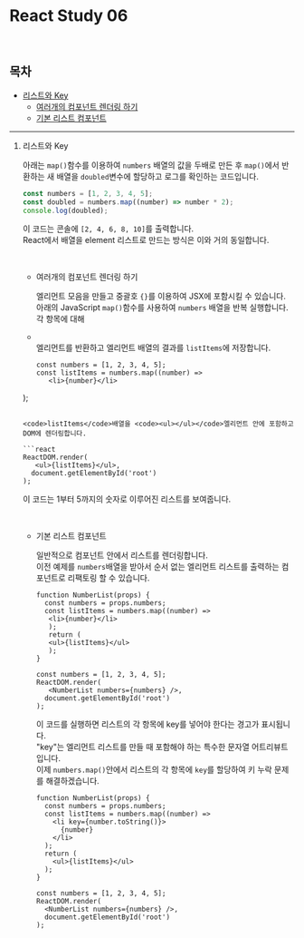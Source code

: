 # React Study 06

<br/>

## 목차

- [리스트와 Key](#listandkey)
  - [여러개의 컴포넌트 렌더링 하기](#rendering)
  - [기본 리스트 컴포넌트](#list)

---

1. 리스트와 Key<a id="listandkey"></a>

   아래는 <code>map()</code>함수를 이용하여 <code>numbers</code> 배열의 값을 두배로 만든 후 <code>map()</code>에서 반환하는 새 배열을 <code>doubled</code>변수에 할당하고 로그를 확인하는 코드입니다.

   ```javascript
   const numbers = [1, 2, 3, 4, 5];
   const doubled = numbers.map((number) => number * 2);
   console.log(doubled);
   ```
   
   이 코드는 콘솔에 <code>[2, 4, 6, 8, 10]</code>를 출력합니다.<br/>React에서 배열을 element 리스트로 만드는 방식은 이와 거의 동일합니다.
   
   <br/>
   
   - 여러개의 컴포넌트 렌더링 하기<a id="rendering"></a>
   
     엘리먼트 모음을 만들고 중괄호 <code>{}</code>를 이용하여 JSX에 포함시킬 수 있습니다.<br/>아래의 JavaScript <code>map()</code>함수를 사용하여 <code>numbers</code> 배열을 반복 실행합니다. 각 항목에 대해 <code><li></li></code>엘리먼트를 반환하고 엘리먼트 배열의 결과를 <code>listItems</code>에 저장합니다.
   
     ```react
     const numbers = [1, 2, 3, 4, 5];
     const listItems = numbers.map((number) =>
     	<li>{number}</li>
    );
     ```
   
     <code>listItems</code>배열을 <code><ul></ul></code>엘리먼트 안에 포함하고 DOM에 렌더링합니다.
   
     ```react
     ReactDOM.render(
     	<ul>{listItems}</ul>,
       document.getElementById('root')
     );
     ```
   
     이 코드는 1부터 5까지의 숫자로 이루어진 리스트를 보여줍니다.
   
     <br/>
   
   - 기본 리스트 컴포넌트<a id="list"></a>
   
     일반적으로 컴포넌트 안에서 리스트를 렌더링합니다.<br/>이전 예제를 <code>numbers</code>배열을 받아서 순서 없는 엘리먼트 리스트를 출력하는 컴포넌트로 리팩토링 할 수 있습니다.
   
     ```react
     function NumberList(props) {
       const numbers = props.numbers;
       const listItems = numbers.map((number) =>
       	<li>{number}</li>                             
     	);
     	return (
       	<ul>{listItems}</ul>                             
     	);
     }
     
     const numbers = [1, 2, 3, 4, 5];
     ReactDOM.render(
     	<NumberList numbers={numbers} />,
       document.getElementById('root')
     );
     ```
  
     이 코드를 실행하면 리스트의 각 항목에 key를 넣어야 한다는 경고가 표시됩니다.<br/>"key"는 엘리먼트 리스트를 만들 때 포함해야 하는 특수한 문자열 어트리뷰트입니다.<br/>이제 <code>numbers.map()</code>안에서 리스트의 각 항목에 <code>key</code>를 할당하여 키 누락 문제를 해결하겠습니다.
   
     ```react
     function NumberList(props) {
       const numbers = props.numbers;
       const listItems = numbers.map((number) =>
         <li key={number.toString()}>
           {number}
         </li>
       );
       return (
         <ul>{listItems}</ul>
       );
     }
     
     const numbers = [1, 2, 3, 4, 5];
     ReactDOM.render(
       <NumberList numbers={numbers} />,
       document.getElementById('root')
     );
     ```
   
     

